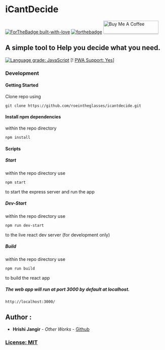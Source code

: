 
# iCantDecide
[![ForTheBadge built-with-love](http://ForTheBadge.com/images/badges/built-with-love.svg)](https://github.com/roeintheglasses/icantdecide)
[![forthebadge](https://forthebadge.com/images/badges/made-with-javascript.svg)](https://github.com/roeintheglasses/icantdecide)
<a href="https://www.buymeacoffee.com/roeintheglasses" target="_blank"><img src="https://www.buymeacoffee.com/assets/img/custom_images/orange_img.png" alt="Buy Me A Coffee" style="height: 41px !important;width: 174px !important;box-shadow: 0px 3px 2px 0px rgba(190, 190, 190, 0.5) !important;-webkit-box-shadow: 0px 3px 2px 0px rgba(190, 190, 190, 0.5) !important;" ></a>

## A simple tool to Help you decide what you need. 

[![Language grade: JavaScript](https://img.shields.io/lgtm/grade/javascript/g/roeintheglasses/icantdecide.svg?logo=lgtm&logoWidth=18)](https://lgtm.com/projects/g/roeintheglasses/icantdecide/context:javascript)
[! [PWA Support: Yes](https://img.shields.io/badge/PWA%20-YES!-skyblue?labelColor=blue.svg)]

### Development
#### Getting Started  

Clone repo using

```
git clone https://github.com/roeintheglasses/icantdecide.git
```

#### Install npm dependencies

within the repo directory

```
npm install
```
#### Scripts 

##### Start

within the repo directory use

```
npm start
```
to start the express server and run the app


##### Dev-Start

within the repo directory use

```
npm run dev-start
```
to the live react dev server (for development only)


##### Build

within the repo directory use

```
npm run build
```
to build the react app


##### The web app will run at port 3000 by default at localhost.

```
http://localhost:3000/
```



## Author :

*  **Hrishi Jangir** - *Other Works* - [Github](https://github.com/roeintheglasses)

### [License: MIT](LICENSE.md)  
